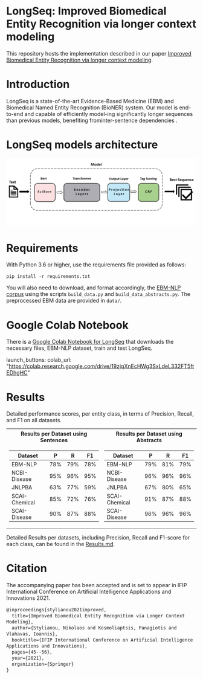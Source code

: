 # LongSeq: Improved Biomedical Entity Recognition via longer context modeling

This repository hosts the implementation described in our paper [Improved Biomedical Entity Recognition via longer context modeling](https://www.springerprofessional.de/en/improved-biomedical-entity-recognition-via-longer-context-modeli/19280400).

# Introduction
LongSeq is a state-of-the-art Evidence-Based Medicine (EBM) and Biomedical Named Entity Recognition (BioNER) system. Our model is end-to-end and capable of efficiently model-ing significantly longer sequences than previous models, benefiting frominter-sentence dependencies .


# LongSeq models architecture

<img src="https://github.com/AUTH-MINT/LongSeq/blob/main/Mobel_Architecture.png" width="800">

# Requirements
With Python 3.6 or higher, use the requirements file provided as follows: 

```
pip install -r requirements.txt
```
 
You will also need to download, and format accordingly, the [EBM-NLP corpus](https://github.com/bepnye/EBM-NLP) using the
 scripts ``build_data.py`` and ``build_data_abstracts.py``. The preprocessed EBM data are provided in ``data/``.

# Google Colab Notebook
There is a [Google Colab Notebook for LongSeq](https://colab.research.google.com/drive/19zjqXnEcHWg3SxLdeL332FT5ftEDhgHC) that downloads the necessary files, EBM-NLP dataset, train and test LongSeq. 

launch_buttons:
  colab_url: "https://colab.research.google.com/drive/19zjqXnEcHWg3SxLdeL332FT5ftEDhgHC" 

# Results 
Detailed performance scores, per entity class, in terms of Precision, Recall, and F1 on all datasets.

<table>
 <tr><th> Results per Dataset using Sentences</th><th> Results per Dataset using Abstracts</th></tr>
 <tr><td>

| Dataset  |  P  |  R  |  F1 |           
|---------------------|:---:|:---:|:---:|
| EBM-NLP             | 78% | 79% | 78% |
| NCBI-Disease        | 95% | 96% | 95% |
| JNLPBA              | 63% | 77% | 59% |
| SCAI-Chemical       | 85% | 72% | 76% |
| SCAI-Disease        | 90% | 87% | 88% |

</td><td>
 
| Dataset  |  P  |  R  |  F1 |
|---------------------|:---:|:---:|:---:|
| EBM-NLP             | 79% | 81% | 79% |
| NCBI-Disease        | 96% | 96% | 96% |
| JNLPBA              | 67% | 80% | 65% |
| SCAI-Chemical       | 91% | 87% | 88% |
| SCAI-Disease        | 96% | 96% | 96% |
</td></tr> </table>


Detailed Results per datasets, including Precision, Recall and F1-score for each class, can be found in the [Results.md](https://github.com/AUTH-MINT/LongSeq/blob/main/Results.md). 

# Citation
The accompanying paper has been accepted and is set to appear in IFIP International Conference on Artificial Intelligence Applications and Innovations 2021.

```
@inproceedings{stylianou2021improved,
  title={Improved Biomedical Entity Recognition via Longer Context Modeling},
  author={Stylianou, Nikolaos and Kosmoliaptsis, Panagiotis and Vlahavas, Ioannis},
  booktitle={IFIP International Conference on Artificial Intelligence Applications and Innovations},
  pages={45--56},
  year={2021},
  organization={Springer}
}
```
